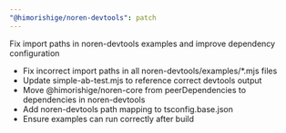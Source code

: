 ```yaml
---
"@himorishige/noren-devtools": patch
---
```


Fix import paths in noren-devtools examples and improve dependency configuration

- Fix incorrect import paths in all noren-devtools/examples/*.mjs files
- Update simple-ab-test.mjs to reference correct devtools output
- Move @himorishige/noren-core from peerDependencies to dependencies in noren-devtools
- Add noren-devtools path mapping to tsconfig.base.json
- Ensure examples can run correctly after build
